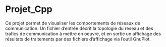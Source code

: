 # Projet_Cpp

Ce projet permet de visualiser les comportements de réseaux de communication. Un fichier
d’entrée décrit la topologie du réseau et des trafics de communication à mettre en oeuvre, et en sortie un affichage des résultats de traitements par des fichiers d’affichage via l’outil GnuPlot.
